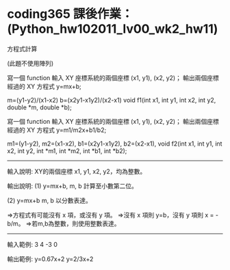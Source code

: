 # coding365 課後作業： (Python_hw102011_lv00_wk2_hw11)

方程式計算 

(此題不使用陣列) 

寫一個 function 輸入 XY 座標系統的兩個座標 (x1, y1), (x2, y2)； 
輸出兩個座標經過的 XY 方程式 y=mx+b; 

m=(y1-y2)/(x1-x2) 
b=(x2y1-x1y2)/(x2-x1) 
void f1(int x1, int y1, int x2, int y2, double *m, double *b); 

寫一個 function 輸入 XY 座標系統的兩個座標 (x1, y1), (x2, y2)； 
輸出兩個座標經過的 XY 方程式 y=m1/m2x+b1/b2; 

m1=(y1-y2), m2=(x1-x2), 
b1=(x2y1-x1y2), b2=(x2-x1), 
void f2(int x1, int y1, int x2, int y2, int *m1, int *m2, int *b1, int *b2); 

------------- 
輸入說明: 
XY的兩個座標 x1, y1, x2, y2，均為整數。 

輸出說明: 
(1) y=mx+b, 
m, b 計算至小數第二位。 

(2) y=mx+b 
m, b 以分數表達。 

=>方程式有可能沒有 x 項，或沒有 y 項。 
=>沒有 x 項則 y=b，沒有 y 項則 x = -b/m。 
=>若m,b為整數，則使用整數表達。 

------------- 
輸入範例: 
3 4 -3 0 

輸出範例: 
y=0.67x+2 
y=2/3x+2